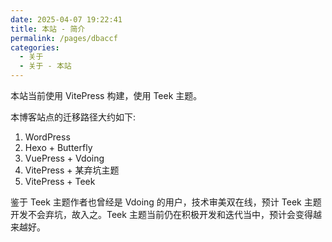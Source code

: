 ```yaml
---
date: 2025-04-07 19:22:41
title: 本站 - 简介
permalink: /pages/dbaccf
categories:
  - 关于
  - 关于 - 本站
---
```


本站当前使用 VitePress 构建，使用 Teek 主题。

本博客站点的迁移路径大约如下:

1. WordPress
2. Hexo + Butterfly
3. VuePress + Vdoing
4. VitePress + 某弃坑主题
5. VitePress + Teek

鉴于 Teek 主题作者也曾经是 Vdoing 的用户，技术审美双在线，预计 Teek 主题开发不会弃坑，故入之。Teek 主题当前仍在积极开发和迭代当中，预计会变得越来越好。
